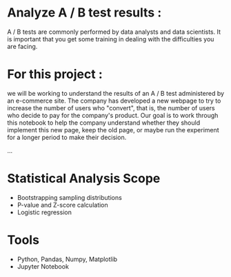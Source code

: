 # Analyze A / B test results :

A / B tests are commonly performed by data analysts and data scientists. It is important that you get some training in dealing with the difficulties you are facing.

# For this project :
we will be working to understand the results of an A / B test administered by an e-commerce site. The company has developed a new webpage to try to increase the number of users who "convert", that is, the number of users who decide to pay for the company's product. Our goal is to work through this notebook to help the company understand whether they should implement this new page, keep the old page, or maybe run the experiment for a longer period to make their decision.

...
# Statistical Analysis Scope

- Bootstrapping sampling distributions
- P-value and Z-score calculation
- Logistic regression


# Tools

- Python, Pandas, Numpy, Matplotlib
- Jupyter Notebook



